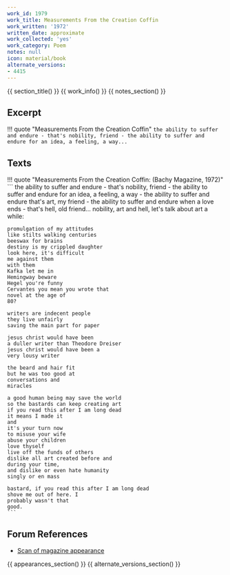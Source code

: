 ```yaml
---
work_id: 1979
work_title: Measurements From the Creation Coffin
work_written: '1972'
written_date: approximate
work_collected: 'yes'
work_category: Poem
notes: null
icon: material/book
alternate_versions:
- 4415
---
```


{{ section_title() }}
{{ work_info() }}
{{ notes_section() }}
## Excerpt
!!! quote "Measurements From the Creation Coffin"
    ```
    the ability to suffer and endure -
    that's nobility, friend -
    the ability to suffer and endure
    for an idea, a feeling, a way...
    ```

## Texts
!!! quote "Measurements From the Creation Coffin: (Bachy Magazine, 1972)"
    ```
    the ability to suffer and endure -
    that's nobility, friend -
    the ability to suffer and endure
    for an idea, a feeling, a way -
    the ability to suffer and endure
    that's art, my friend -
    the ability to suffer and endure
    when a love ends -
    that's hell, old friend...
    nobility, art and hell,
    let's talk about art a while:
    
    promulgation of my attitudes
    like stilts walking centuries
    beeswax for brains
    destiny is my crippled daughter
    look here, it's difficult
    me against them
    with them
    Kafka let me in
    Hemingway beware
    Hegel you're funny
    Cervantes you mean you wrote that
    novel at the age of
    80?
    
    writers are indecent people
    they live unfairly
    saving the main part for paper
    
    jesus christ would have been
    a duller writer than Theodore Dreiser
    jesus christ would have been a
    very lousy writer
    
    the beard and hair fit
    but he was too good at
    conversations and
    miracles
    
    a good human being may save the world
    so the bastards can keep creating art
    if you read this after I am long dead
    it means I made it
    and
    it's your turn now
    to misuse your wife
    abuse your children
    love thyself
    live off the funds of others
    dislike all art created before and
    during your time,
    and dislike or even hate humanity
    singly or en mass
    
    bastard, if you read this after I am long dead
    shove me out of here. I
    probably wasn't that
    good.
    ```

## Forum References
- [Scan of magazine appearance](https://bukowskiforum.com/showthread.php?t=129)

{{ appearances_section() }}
{{ alternate_versions_section() }}
